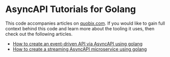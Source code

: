 # AsyncAPI Tutorials for Golang

This code accompanies articles on [quobix.com](https://quobix.com). If you would like to gain full context behind this code and learn more about the tooling it uses, then check out the following articles. 

- [How to create an event-driven API via AsyncAPI using golang](https://quobix.com/articles/asyncapi-pubsub-using-golang/)
- [How to create a streaming AsyncAPI microservice using golang](https://quobix.com/articles/asyncapi-streaming-using-golang/)
